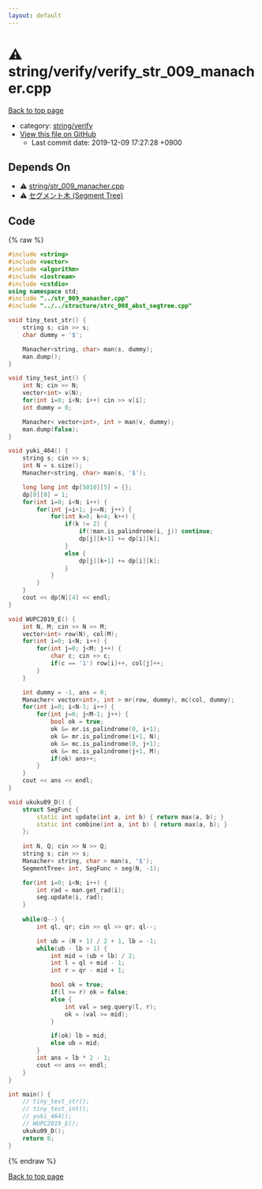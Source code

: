 ```yaml
---
layout: default
---
```


<!-- mathjax config similar to math.stackexchange -->
<script type="text/javascript" async
  src="https://cdnjs.cloudflare.com/ajax/libs/mathjax/2.7.5/MathJax.js?config=TeX-MML-AM_CHTML">
</script>
<script type="text/x-mathjax-config">
  MathJax.Hub.Config({
    TeX: { equationNumbers: { autoNumber: "AMS" }},
    tex2jax: {
      inlineMath: [ ['$','$'] ],
      processEscapes: true
    },
    "HTML-CSS": { matchFontHeight: false },
    displayAlign: "left",
    displayIndent: "2em"
  });
</script>

<script type="text/javascript" src="https://cdnjs.cloudflare.com/ajax/libs/jquery/3.4.1/jquery.min.js"></script>
<script src="https://cdn.jsdelivr.net/npm/jquery-balloon-js@1.1.2/jquery.balloon.min.js" integrity="sha256-ZEYs9VrgAeNuPvs15E39OsyOJaIkXEEt10fzxJ20+2I=" crossorigin="anonymous"></script>
<script type="text/javascript" src="../../../assets/js/copy-button.js"></script>
<link rel="stylesheet" href="../../../assets/css/copy-button.css" />


# :warning: string/verify/verify_str_009_manacher.cpp
<a href="../../../index.html">Back to top page</a>

* category: <a href="../../../index.html#26c28df84862218769fd49d15963eb43">string/verify</a>
* <a href="{{ site.github.repository_url }}/blob/master/string/verify/verify_str_009_manacher.cpp">View this file on GitHub</a>
    - Last commit date: 2019-12-09 17:27:28 +0900




## Depends On
* :warning: <a href="../str_009_manacher.cpp.html">string/str_009_manacher.cpp</a>
* :warning: <a href="../../structure/strc_008_abst_segtree.cpp.html">セグメント木 (Segment Tree)</a>


## Code
{% raw %}
```cpp
#include <string>
#include <vector>
#include <algorithm>
#include <iostream>
#include <cstdio>
using namespace std;
#include "../str_009_manacher.cpp"
#include "../../structure/strc_008_abst_segtree.cpp"

void tiny_test_str() {
    string s; cin >> s;
    char dummy = '$';

    Manacher<string, char> man(s, dummy);
    man.dump();
}

void tiny_test_int() {
    int N; cin >> N;
    vector<int> v(N);
    for(int i=0; i<N; i++) cin >> v[i];
    int dummy = 0;

    Manacher< vector<int>, int > man(v, dummy);
    man.dump(false);
}

void yuki_464() {
    string s; cin >> s;
    int N = s.size();
    Manacher<string, char> man(s, '$');

    long long int dp[5010][5] = {};
    dp[0][0] = 1;
    for(int i=0; i<N; i++) {
        for(int j=i+1; j<=N; j++) {
            for(int k=0; k<4; k++) {
                if(k != 2) {
                    if(!man.is_palindrome(i, j)) continue;
                    dp[j][k+1] += dp[i][k];
                }
                else {
                    dp[j][k+1] += dp[i][k];
                }
            }
        }
    }
    cout << dp[N][4] << endl;
}

void WUPC2019_E() {
    int N, M; cin >> N >> M;
    vector<int> row(N), col(M);
    for(int i=0; i<N; i++) {
        for(int j=0; j<M; j++) {
            char c; cin >> c;
            if(c == '1') row[i]++, col[j]++;
        }
    }

    int dummy = -1, ans = 0;
    Manacher< vector<int>, int > mr(row, dummy), mc(col, dummy);
    for(int i=0; i<N-1; i++) {
        for(int j=0; j<M-1; j++) {
            bool ok = true;
            ok &= mr.is_palindrome(0, i+1);
            ok &= mr.is_palindrome(i+1, N);
            ok &= mc.is_palindrome(0, j+1);
            ok &= mc.is_palindrome(j+1, M);
            if(ok) ans++;
        }
    }
    cout << ans << endl;
}

void ukuku09_D() {
    struct SegFunc {
        static int update(int a, int b) { return max(a, b); }
        static int combine(int a, int b) { return max(a, b); }
    };
    
    int N, Q; cin >> N >> Q;
    string s; cin >> s;
    Manacher< string, char > man(s, '$');
    SegmentTree< int, SegFunc > seg(N, -1);

    for(int i=0; i<N; i++) {
        int rad = man.get_rad(i);
        seg.update(i, rad);
    }
    
    while(Q--) {
        int ql, qr; cin >> ql >> qr; ql--;

        int ub = (N + 1) / 2 + 1, lb = -1;
        while(ub - lb > 1) {
            int mid = (ub + lb) / 2;
            int l = ql + mid - 1;
            int r = qr - mid + 1;

            bool ok = true;
            if(l >= r) ok = false;
            else {
                int val = seg.query(l, r);
                ok = (val >= mid);
            }

            if(ok) lb = mid;
            else ub = mid;
        }
        int ans = lb * 2 - 1;
        cout << ans << endl;
    }
}

int main() {
    // tiny_test_str();
    // tiny_test_int();
    // yuki_464();
    // WUPC2019_E();
    ukuku09_D();
    return 0;
}

```
{% endraw %}

<a href="../../../index.html">Back to top page</a>

